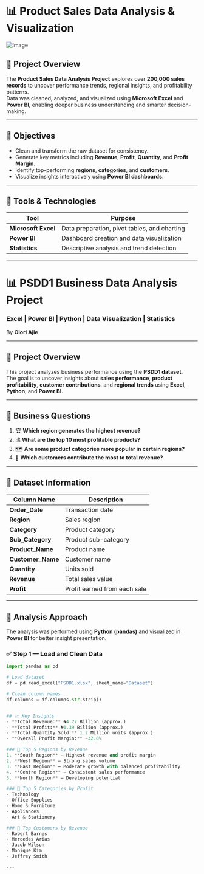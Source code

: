 # 📊 Product Sales Data Analysis & Visualization 

![Image](https://github.com/user-attachments/assets/83be65c7-1875-4467-926f-c6b51943d31f)

## 🧩 Project Overview
The **Product Sales Data Analysis Project** explores over **200,000 sales records** to uncover performance trends, regional insights, and profitability patterns.  
Data was cleaned, analyzed, and visualized using **Microsoft Excel** and **Power BI**, enabling deeper business understanding and smarter decision-making.

---

## 🎯 Objectives
- Clean and transform the raw dataset for consistency.  
- Generate key metrics including **Revenue**, **Profit**, **Quantity**, and **Profit Margin**.  
- Identify top-performing **regions**, **categories**, and **customers**.  
- Visualize insights interactively using **Power BI dashboards**.

---

## 🧠 Tools & Technologies
| Tool | Purpose |
|------|----------|
| **Microsoft Excel** | Data preparation, pivot tables, and charting |
| **Power BI** | Dashboard creation and data visualization |
| **Statistics** | Descriptive analysis and trend detection |

---

# 📊 PSDD1 Business Data Analysis Project  
### **Excel | Power BI | Python | Data Visualization | Statistics**  
By **Olori Ajie**

---

## 📁 Project Overview  

This project analyzes business performance using the **PSDD1 dataset**.  
The goal is to uncover insights about **sales performance**, **product profitability**, **customer contributions**, and **regional trends** using **Excel**, **Python**, and **Power BI**.

---

## 🎯 Business Questions  

1. 🏆 **Which region generates the highest revenue?**  
2. 💰 **What are the top 10 most profitable products?**  
3. 🗺️ **Are some product categories more popular in certain regions?**  
4. 👥 **Which customers contribute the most to total revenue?**

---

## 🧾 Dataset Information  

| Column Name | Description |
|--------------|-------------|
| **Order_Date** | Transaction date |
| **Region** | Sales region |
| **Category** | Product category |
| **Sub_Category** | Product sub-category |
| **Product_Name** | Product name |
| **Customer_Name** | Customer name |
| **Quantity** | Units sold |
| **Revenue** | Total sales value |
| **Profit** | Profit earned from each sale |

---

## 🧠 Analysis Approach  

The analysis was performed using **Python (pandas)** and visualized in **Power BI** for better insight presentation.  

### ✅ Step 1 — Load and Clean Data  
```python
import pandas as pd

# Load dataset
df = pd.read_excel("PSDD1.xlsx", sheet_name="Dataset")

# Clean column names
df.columns = df.columns.str.strip()


## 📈 Key Insights
- **Total Revenue:** ₦4.27 Billion (approx.)  
- **Total Profit:** ₦1.39 Billion (approx.)  
- **Total Quantity Sold:** 1.2 Million units (approx.)  
- **Overall Profit Margin:** ~32.6%  

### 🔹 Top 5 Regions by Revenue
1. **South Region** — Highest revenue and profit margin  
2. **West Region** — Strong sales volume  
3. **East Region** — Moderate growth with balanced profitability  
4. **Centre Region** — Consistent sales performance  
5. **North Region** — Developing potential

### 🔹 Top 5 Categories by Profit
- Technology  
- Office Supplies  
- Home & Furniture  
- Appliances  
- Art & Stationery  

### 🔹 Top Customers by Revenue
- Robert Barnes  
- Mercedes Arias  
- Jacob Wilson  
- Monique Kim  
- Jeffrey Smith  

---



